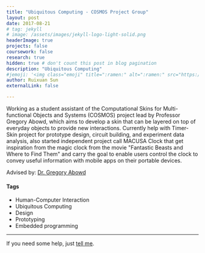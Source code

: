 ```yaml
---
title: "Ubiquitous Computing - COSMOS Project Group"
layout: post
date: 2017-08-21
# tag: jekyll
# image: /assets/images/jekyll-logo-light-solid.png
headerImage: true
projects: false
coursework: false
research: true
hidden: true # don't count this post in blog pagination
description: "Ubiquitous Computing"
#jemoji: '<img class="emoji" title=":ramen:" alt=":ramen:" src="https://assets.github.com/images/icons/emoji/unicode/1f35c.png" height="20" width="20" align="absmiddle">'
author: Ruixuan Sun
externalLink: false

---
```

Working as a student assistant of the Computational Skins for Multi-functional Objects and Systems (COSMOS) project lead by Professor Gregory Abowd, which aims to develop a skin that can be layered on top of everyday objects to provide new interactions. Currently help with Timer-Skin project for prototype design, circuit building, and experiment data analysis, also started independent project call MACUSA Clock that get inspiration from the magic clock from the movie "Fantastic Beasts and Where to Find Them" and carry the goal to enable users control the clock to convey useful information with mobile apps on their portable devices.

Advised by: [Dr. Gregory Abowd](http://ubicomp.cc.gatech.edu/gregory-d-abowd/)

#### Tags
- Human-Computer Interaction
- Ubiquitous Computing
- Design
- Prototyping
- Embedded programming

---

If you need some help, just [tell me](http://github.com/aismail1997/sophiasun0515.github.io/issues).
